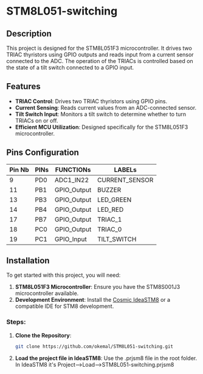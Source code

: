 # STM8L051-switching

## Description

This project is designed for the STM8L051F3 microcontroller. It drives two TRIAC thyristors using GPIO outputs and reads input from a current sensor connected to the ADC. The operation of the TRIACs is controlled based on the state of a tilt switch connected to a GPIO input.

## Features

- **TRIAC Control**: Drives two TRIAC thyristors using GPIO pins.
- **Current Sensing**: Reads current values from an ADC-connected sensor.
- **Tilt Switch Input**: Monitors a tilt switch to determine whether to turn TRIACs on or off.
- **Efficient MCU Utilization**: Designed specifically for the STM8L051F3 microcontroller.

## Pins Configuration

| Pin Nb | PINs | FUNCTIONs   | LABELs         |
|--------|------|-------------|----------------|
| 9      | PD0  | ADC1_IN22   | CURRENT_SENSOR |
| 11	   | PB1	 | GPIO_Output | BUZZER         |
| 13	   | PB3	 | GPIO_Output | LED_GREEN      |
| 14	   | PB4	 | GPIO_Output | LED_RED        |
| 17	   | PB7	 | GPIO_Output | TRIAC_1        |
| 18	   | PC0	 | GPIO_Output | TRIAC_0        |
| 19     | PC1	 | GPIO_Input  | TILT_SWITCH    |

## Installation

To get started with this project, you will need:

1. **STM8L051F3 Microcontroller**: Ensure you have the STM8S001J3 microcontroller available.
2. **Development Environment**: Install the [Cosmic IdeaSTM8](https://www.cosmicsoftware.com/download_stm8_free.php) or a compatible IDE for STM8 development.

### Steps:

1. **Clone the Repository**:
   ```bash
   git clone https://github.com/okemal/STM8L051-switching.git
   ```
2. **Load the project file in IdeaSTM8**: Use the .prjsm8 file in the root folder. In IdeaSTM8 it's Project-->Load-->STM8L051-switching.prjsm8
